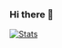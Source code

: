 ### Hi there 👋

<!--
**MutyalaHarshith/MutyalaHarshith** is a ✨ _special_ ✨ repository because its `README.md` (this file) appears on your GitHub profile.
Here are some ideas to get you started:

- 🔭 I’m currently Student on GitHub
- 🌱 I’m can't learns from education
- 👯 I’m looking to collaborate on ...
- 🤔 I’m looking for help with ...
- 💬 Ask me about ...
- 📫 How to reach me: ...
- 😄 Pronouns: ...
- ⚡ Fun fact: ...
-->


[![Stats](https://github-readme-stats.vercel.app/api?username=MutyalaHarshith&hide=prs&count_private=true&show_icons=true&theme=algolia)](https://github.com/MutyalaHarshith/github-readme-stats)
